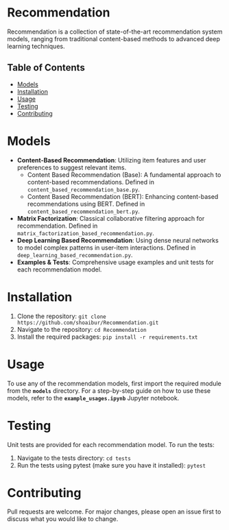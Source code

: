 # Recommendation
Recommendation is a collection of state-of-the-art recommendation system models, ranging from traditional content-based methods to advanced deep learning techniques.

## Table of Contents
- [Models](#models)
- [Installation](#installation)
- [Usage](#usage)
- [Testing](#testing)
- [Contributing](#contributing)

# Models
* **Content-Based Recommendation**: Utilizing item features and user preferences to suggest relevant items.
  * Content Based Recommendation (Base): A fundamental approach to content-based recommendations. Defined in ```content_based_recommendation_base.py```.
  * Content Based Recommendation (BERT): Enhancing content-based recommendations using BERT. Defined in ```content_based_recommendation_bert.py```.
* **Matrix Factorization**: Classical collaborative filtering approach for recommendation. Defined in ```matrix_factorization_based_recommendation.py```.
* **Deep Learning Based Recommendation**: Using dense neural networks to model complex patterns in user-item interactions. Defined in ```deep_learning_based_recommendation.py```.
* **Examples & Tests**: Comprehensive usage examples and unit tests for each recommendation model.

# Installation
1. Clone the repository:
  `git clone https://github.com/shoaibur/Recommendation.git`
2. Navigate to the repository: `cd Recommendation`
3. Install the required packages: `pip install -r requirements.txt`

# Usage
To use any of the recommendation models, first import the required module from the **`models`** directory. For a step-by-step guide on how to use these models, refer to the **`example_usages.ipynb`** Jupyter notebook.

# Testing
Unit tests are provided for each recommendation model. To run the tests:
1. Navigate to the tests directory: `cd tests`
2. Run the tests using pytest (make sure you have it installed): `pytest`

# Contributing
Pull requests are welcome. For major changes, please open an issue first to discuss what you would like to change.
